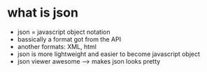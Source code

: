 # what is json

- json = javascript object notation
- bassically a format got from the API
- another formats: XML, html
- json is more lightweight and easier to become javascript object
- json viewer awesome --> makes json looks pretty
